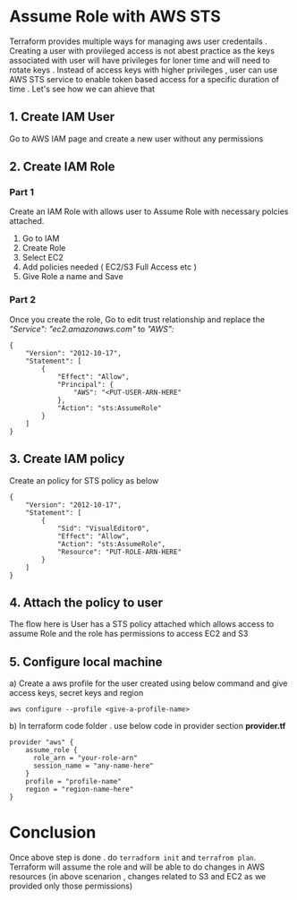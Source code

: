 # Assume Role with AWS STS

Terraform provides multiple ways for managing aws user credentails . Creating a user with provileged access is not abest practice as the keys associated with user will have privileges for loner time and will need to rotate keys . Instead of access keys with higher privileges , user can use AWS STS service to enable token based access for a specific duration of time . Let's see how we can ahieve that 

## 1. Create IAM User

Go to AWS IAM page and create a new user without any permissions

## 2. Create IAM Role

### Part 1
Create an IAM Role with allows user to Assume Role with necessary polcies attached. 
1. Go to IAM 
2. Create Role
3. Select EC2 
4. Add policies needed ( EC2/S3 Full Access etc )
5. Give Role a name and Save

### Part 2
Once you create the role, Go to edit trust relationship and replace the *"Service": "ec2.amazonaws.com"* to *"AWS": <user-arn>*
```
{
    "Version": "2012-10-17",
    "Statement": [
        {
            "Effect": "Allow",
            "Principal": {
                "AWS": "<PUT-USER-ARN-HERE"
            },
            "Action": "sts:AssumeRole"
        }
    ]
}
```

## 3. Create IAM policy

Create an policy for STS policy as below

``` 
{
    "Version": "2012-10-17",
    "Statement": [
        {
            "Sid": "VisualEditor0",
            "Effect": "Allow",
            "Action": "sts:AssumeRole",
            "Resource": "PUT-ROLE-ARN-HERE"
        }
    ]
}
```

## 4. Attach the policy to user

The flow here is User has a STS policy attached which allows access to assume Role and the role has permissions to access EC2 and S3


## 5. Configure local machine 

a) Create a aws profile for the user created using below command and give access keys, secret keys and region
```
aws configure --profile <give-a-profile-name>
```

b) In terraform code folder . use below code in provider section
**provider.tf**
```
provider "aws" {
    assume_role {
      role_arn = "your-role-arn"
      session_name = "any-name-here"
    }
    profile = "profile-name"
    region = "region-name-here"
}
```

# Conclusion

Once above step is done . do `terradform init` and `terrafrom plan`. Terraform will assume the role and will be able to do changes in AWS resources (in above scenarion , changes related to S3 and EC2 as we provided only those permissions)